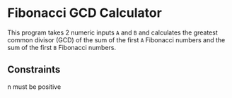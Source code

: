 # Fibonacci GCD Calculator

This program takes 2 numeric inputs `A` and `B` and calculates the greatest common divisor (GCD) of the sum of the first `A` Fibonacci numbers and the sum of the first `B` Fibonacci numbers. 

## Constraints

n must be positive